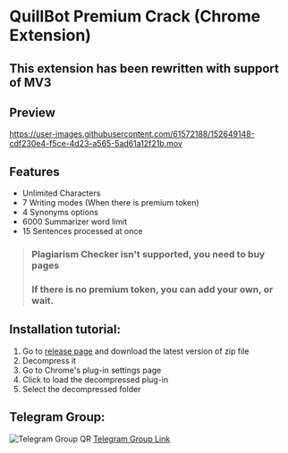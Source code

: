 # QuillBot Premium Crack (Chrome Extension)

## This extension has been rewritten with support of MV3

## Preview

https://user-images.githubusercontent.com/61572188/152649148-cdf230e4-f5ce-4d23-a565-5ad61a12f21b.mov

## Features

- Unlimited Characters
- 7 Writing modes (When there is premium token)
- 4 Synonyms options
- 6000 Summarizer word limit
- 15 Sentences processed at once

> ### Plagiarism Checker isn't supported, you need to buy pages
> ### If there is no premium token, you can add your own, or wait.

## Installation tutorial:
1. Go to [release page](https://github.com/blueagler/QuillBot-Premium-Crack/releases) and download the latest version of zip file
2. Decompress it
3. Go to Chrome's plug-in settings page
4. Click to load the decompressed plug-in
5. Select the decompressed folder

## Telegram Group:
![Telegram Group QR](https://user-images.githubusercontent.com/61572188/152649250-317e8dba-8acb-460d-ae1d-2901503b6c73.jpg)
[Telegram Group Link](https://t.me/QuillBot_Premium_Crack)
